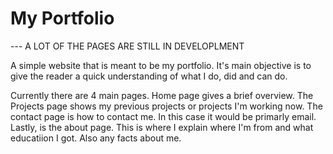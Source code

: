  # My Portfolio

--- A LOT OF THE PAGES ARE STILL IN DEVELOPLMENT

A simple website that is meant to be my portfolio. It's main objective is to give the reader a quick understanding of what I do, did and can do.

Currently there are 4 main pages. Home page gives a brief overview. The Projects page shows my previous projects or projects I'm working now. The contact page is how to contact me. In this case it would be primarly email. Lastly, is the about page. This is where I explain where I'm from and what educatiion I got. Also any facts about me.
